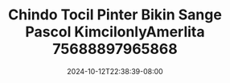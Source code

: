 --- 
title: "Chindo Tocil Pinter Bikin Sange Pascol  KimcilonlyAmerlita 75688897965868"
description: "  bokeh Chindo Tocil Pinter Bikin Sange Pascol  KimcilonlyAmerlita 75688897965868 simontok durasi panjang  "
date: 2024-10-12T22:38:39-08:00
file_code: "howsb7nahyk1"
draft: false
cover: "6zboxzmeoe1v27ln.jpg"
tags: ["Chindo", "Tocil", "Pinter", "Bikin", "Sange", "Pascol", "KimcilonlyAmerlita", "bokep-indo", "bokep-viral", "bokep-ig"]
length: 1484
fld_id: "1483155"
foldername: "Amerlita 1"
categories: ["Amerlita 1"]
views: 0
---